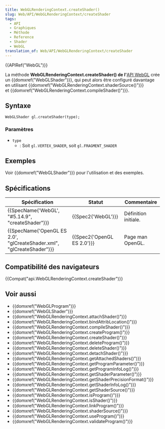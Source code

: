 ```yaml
---
title: WebGLRenderingContext.createShader()
slug: Web/API/WebGLRenderingContext/createShader
tags:
  - API
  - Graphiques
  - Méthode
  - Reference
  - Shader
  - WebGL
translation_of: Web/API/WebGLRenderingContext/createShader
---
```

{{APIRef("WebGL")}}

La méthode **WebGLRenderingContext.createShader() de l'**[API WebGL](/fr-FR/docs/Web/API/WebGL_API) crée un {{domxref("WebGLShader")}}, qui peut alors être configuré davantage en utilisant {{domxref("WebGLRenderingContext.shaderSource()")}} et {{domxref("WebGLRenderingContext.compileShader()")}}.

## Syntaxe

    WebGLShader gl.createShader(type);

### Paramètres

- `type`
  - : Soit `gl.VERTEX_SHADER`, soit `gl.FRAGMENT_SHADER`

## Exemples

Voir {{domxref("WebGLShader")}} pour l'utilisation et des exemples.

## Spécifications

| Spécification                                                                                | Statut                               | Commentaire          |
| -------------------------------------------------------------------------------------------- | ------------------------------------ | -------------------- |
| {{SpecName('WebGL', "#5.14.9", "createShader")}}                             | {{Spec2('WebGL')}}             | Définition initiale. |
| {{SpecName('OpenGL ES 2.0', "glCreateShader.xml", "glCreateShader")}} | {{Spec2('OpenGL ES 2.0')}} | Page man OpenGL.     |

## Compatibilité des navigateurs

{{Compat("api.WebGLRenderingContext.createShader")}}

## Voir aussi

- {{domxref("WebGLProgram")}}
- {{domxref("WebGLShader")}}
- {{domxref("WebGLRenderingContext.attachShader()")}}
- {{domxref("WebGLRenderingContext.bindAttribLocation()")}}
- {{domxref("WebGLRenderingContext.compileShader()")}}
- {{domxref("WebGLRenderingContext.createProgram()")}}
- {{domxref("WebGLRenderingContext.createShader()")}}
- {{domxref("WebGLRenderingContext.deleteProgram()")}}
- {{domxref("WebGLRenderingContext.deleteShader()")}}
- {{domxref("WebGLRenderingContext.detachShader()")}}
- {{domxref("WebGLRenderingContext.getAttachedShaders()")}}
- {{domxref("WebGLRenderingContext.getProgramParameter()")}}
- {{domxref("WebGLRenderingContext.getProgramInfoLog()")}}
- {{domxref("WebGLRenderingContext.getShaderParameter()")}}
- {{domxref("WebGLRenderingContext.getShaderPrecisionFormat()")}}
- {{domxref("WebGLRenderingContext.getShaderInfoLog()")}}
- {{domxref("WebGLRenderingContext.getShaderSource()")}}
- {{domxref("WebGLRenderingContext.isProgram()")}}
- {{domxref("WebGLRenderingContext.isShader()")}}
- {{domxref("WebGLRenderingContext.linkProgram()")}}
- {{domxref("WebGLRenderingContext.shaderSource()")}}
- {{domxref("WebGLRenderingContext.useProgram()")}}
- {{domxref("WebGLRenderingContext.validateProgram()")}}
